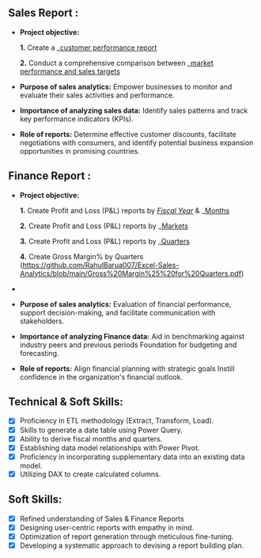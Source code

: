 ## Sales Report :


- **Project objective:** 

    **1.** Create a _[customer performance report](https://github.com/RahulBarua007/Excel-Sales-Analytics/blob/main/Customer%20Performance%20Report.pdf) 

    **2.** Conduct a comprehensive comparison between _[market performance and sales targets](https://github.com/RahulBarua007/Excel-Sales-Analytics/blob/main/Market%20Performance%20Vs%20Target.pdf)

- **Purpose of sales analytics:** Empower businesses to monitor and evaluate their sales activities and performance.

- **Importance of analyzing sales data:** Identify sales patterns and track key performance indicators (KPIs).

- **Role of reports:** Determine effective customer discounts, facilitate negotiations with consumers, and identify potential business expansion opportunities in promising countries.


## Finance Report :

- **Project objective:** 

    **1.** Create Profit and Loss (P&L) reports by _[Fiscal Year](https://github.com/RahulBarua007/Excel-Sales-Analytics/blob/main/P%26L%20for%20Fiscal%20Years.pdf)_ & _[Months](https://github.com/RahulBarua007/Excel-Sales-Analytics/blob/main/P%26L%20for%20Months.pdf)

   **2.** Create Profit and Loss (P&L) reports by _[Markets](https://github.com/RahulBarua007/Excel-Sales-Analytics/blob/main/P%26L%20for%20Markets.pdf)

   **3.** Create Profit and Loss (P&L) reports by _[Quarters](https://github.com/RahulBarua007/Excel-Sales-Analytics/blob/main/P%26L%20for%20Quarters.pdf)

   **4.** Create Gross Margin% by Quarters (https://github.com/RahulBarua007/Excel-Sales-Analytics/blob/main/Gross%20Margin%25%20for%20Quarters.pdf)
-
-  **Purpose of sales analytics:** Evaluation of financial performance, support decision-making, and facilitate communication with stakeholders.

- **Importance of analyzing Finance data:** Aid in benchmarking against industry peers and previous periods Foundation for budgeting and forecasting.

- **Role of reports:** Align financial planning with strategic goals Instill confidence in the organization's financial outlook.


## Technical & Soft Skills:
- [x]	Proficiency in ETL methodology (Extract, Transform, Load).
- [x]	Skills to generate a date table using Power Query.
- [x]	Ability to derive fiscal months and quarters.
- [x]	Establishing data model relationships with Power Pivot.
- [x]	Proficiency in incorporating supplementary data into an existing data model.
- [x]	Utilizing DAX to create calculated columns.

## Soft Skills:
- [x]	Refined understanding of Sales & Finance Reports
- [x]	Designing user-centric reports with empathy in mind.
- [x]	Optimization of report generation through meticulous fine-tuning.
- [x]	Developing a systematic approach to devising a report building plan.
